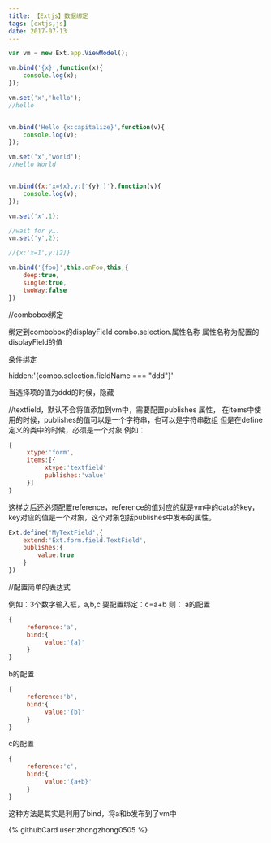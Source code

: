 ```yaml
---
title: 【Extjs】数据绑定
tags: [extjs,js]
date: 2017-07-13
---
```

```js
var vm = new Ext.app.ViewModel();

vm.bind('{x}',function(x){
    console.log(x);
});

vm.set('x','hello');
//hello


vm.bind('Hello {x:capitalize}',function(v){
    console.log(v);
});

vm.set('x','world');
//Hello World


vm.bind({x:'x={x},y:['{y}']'},function(v){
    console.log(v);
});

vm.set('x',1);

//wait for y….
vm.set('y',2);

//{x:'x=1',y:[2]}

vm.bind('{foo}',this.onFoo,this,{
    deep:true,
    single:true,
    twoWay:false
})

```

<!-- more -->

//combobox绑定

绑定到combobox的displayField
combo.selection.属性名称
属性名称为配置的displayField的值

条件绑定

hidden:'{combo.selection.fieldName === "ddd"}'

当选择项的值为ddd的时候，隐藏


//textfield，默认不会将值添加到vm中，需要配置publishes
属性，
在items中使用的时候，publishes的值可以是一个字符串，也可以是字符串数组
但是在define定义的类中的时候，必须是一个对象
例如：
```js
{
     xtype:'form',
     items:[{
          xtype:'textfield'
          publishes:'value'
     }]
}
```

这样之后还必须配置reference，reference的值对应的就是vm中的data的key，key对应的值是一个对象，这个对象包括publishes中发布的属性。

```js
Ext.define('MyTextField',{
    extend:'Ext.form.field.TextField',
    publishes:{
        value:true
    }
})
```

//配置简单的表达式

例如：3个数字输入框，a,b,c
要配置绑定：c=a+b
则：
a的配置
```js
{
     reference:'a',
     bind:{
          value:'{a}'
     }
}
```
b的配置
```js
{
     reference:'b',
     bind:{
          value:'{b}'
     }
}
```
c的配置
```js
{
     reference:'c',
     bind:{
          value:'{a+b}'
     }
}
```

这种方法是其实是利用了bind，将a和b发布到了vm中

{% githubCard user:zhongzhong0505 %}







